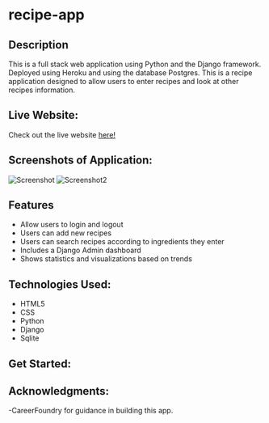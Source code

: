 # recipe-app

## Description

This is a full stack web application using Python and the Django framework. Deployed using Heroku and using the database Postgres. This is a recipe application designed to allow users to enter recipes and look at other recipes information.

## Live Website:

Check out the live website [here!]()

## Screenshots of Application:

![Screenshot]()
![Screenshot2]()

## Features

- Allow users to login and logout
- Users can add new recipes
- Users can search recipes according to ingredients they enter
- Includes a Django Admin dashboard
- Shows statistics and visualizations based on trends

## Technologies Used:

- HTML5
- CSS
- Python
- Django
- Sqlite

## Get Started:

## Acknowledgments:

-CareerFoundry for guidance in building this app.
